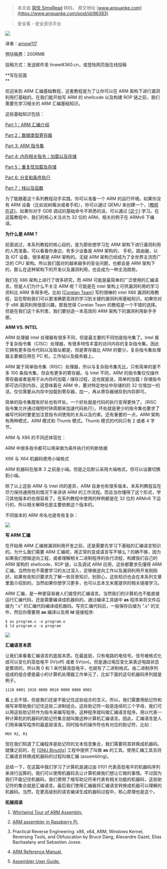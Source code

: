 > 本文由 [简悦 SimpRead](http://ksria.com/simpread/) 转码， 原文地址 [www.anquanke.com](https://www.anquanke.com/post/id/86383)

> 安全客 - 安全资讯平台

![](https://p3.ssl.qhimg.com/t01bdd3e4e75c7311fd.png)

译者：[arnow117](http://bobao.360.cn/member/contribute?uid=941579989)

预估稿费：200RMB

投稿方式：发送邮件至 linwei#360.cn，或登陆网页版在线投稿

**写在前面  
**

欢迎来到 ARM 汇编基础教程，这套教程是为了让你可以在 ARM 架构下进行漏洞利用打基础的。在我们能开始写 ARM 的 shellcode 以及构建 ROP 链之前，我们需要先学习相关的 ARM 汇编基础知识。

这些基础知识包括：

[Part 1：ARM 汇编介绍](https://azeria-labs.com/writing-arm-assembly-part-1/)

[Part 2：数据类型寄存器](https://azeria-labs.com/arm-data-types-and-registers-part-2/)

[Part 3: ARM 指令集](https://azeria-labs.com/arm-instruction-set-part-3/)

[Part 4: 内存相关指令：加载以及存储](https://azeria-labs.com/memory-instructions-load-and-store-part-4/)

[Part 5：重复性加载及存储](https://azeria-labs.com/load-and-store-multiple-part-5/)

[Part 6: 分支和条件执行](https://azeria-labs.com/arm-conditional-execution-and-branching-part-6/)

[Part 7：栈以及函数](https://azeria-labs.com/functions-and-the-stack-part-7/)

为了能跟着这个系列教程动手实践，你可以准备一个 ARM 的运行环境。如果你没有 ARM 设备（比如说树莓派或者手机），你可以通过 QEMU 来创建一个，[[教程在这]](https://azeria-labs.com/emulate-raspberry-pi-with-qemu/)。如果你对于 GDB 调试的基础命令不熟悉的话，可以通过 [[这个]](https://azeria-labs.com/debugging-with-gdb-introduction/) 学习。在这篇教程中，我们的核心关注点为 32 位的 ARM，相关的例子在 ARMv6 下编译。

**为什么是 ARM？**

前面说过，本系列教程的核心目的，是为那些想学习在 ARM 架构下进行漏洞利用的人而准备。可以看看你身边，有多少设备是 ARM 架构的， 手机，路由器，以及 IOT 设备，很多都是 ARM 架构的。无疑 ARM 架构已经成为了全世界主流而广泛的 CPU 架构。所以我们面对的越来越多的安全问题，也都会是 ARM 架构下的，那么在这种架构下的开发以及漏洞利用，也会成为一种主流趋势。

我们在 X86 架构上进行了很多研究，而 ARM 可能是最简单的广泛使用的汇编语言。但是人们为什么不关注 ARM 呢？可能是在 intel 架构上可供漏洞利用的学习资料比 ARM 多得多吧。比如 [[Corelan Team]](https://www.corelan.be/index.php/2009/07/19/exploit-writing-tutorial-part-1-stack-based-overflows/) 写的很棒的 intel X86 漏洞利用教程，旨在帮助我们可以更准确更高效的学习到关键的漏洞利用基础知识。如果你对于 x86 漏洞利用很感兴趣，那我觉得 Corelan Team 的教程是一个不错的选择。但是在我们这个系列里，我们要创造一本高效的 ARM 架构下的漏洞利用新手手册。

**ARM VS. INTEL**

ARM 处理器 Intel 处理器有很多不同，但是最主要的不同怕是指令集了。Intel 属于复杂指令集（CISC）处理器，有很多特性丰富的访问内存的复杂指令集。因此它拥有更多指令代码以及取址都是，但是寄存器比 ARM 的要少。复杂指令集处理器主要被应用在 PC 机，工作站以及服务器上。

ARM 属于简单指令集（RISC）处理器，所以与复杂指令集先比，只有简单的差不多 100 条指令集，但会有更多的寄存器。与 Intel 不同，ARM 的指令集仅仅操作寄存器或者是用于从内存的加载 / 储存过程，这也就是说，简单的加载 / 存储指令即可访问到内存。这意味着在 ARM 中，要对特定地址中存储的的 32 位值加一的话，仅仅需要从内存中加载到寄存器，加一，再从寄存器储存到内存即可。

简单的指令集既有好处也有坏处。一个好处就是代码的执行变得更快了。（RISC 指令集允许通过缩短时钟周期来加速代码执行）。坏处就是更少的指令集也要求了编写代码时要更加注意指令间使用的关系以及约束。还有重要的一点，ARM 架构有两种模式，ARM 模式和 Thumb 模式。Thumb 模式的代码只有 2 或者 4 字节。

ARM 与 X86 的不同还体现在：

ARM 中很多指令都可以用来做为条件执行的判断依据

X86 与 X64 机器码使用小端格式

ARM 机器码在版本 3 之前是小端。但是之后默认采用大端格式，但可以设置切换到小端。

除了以上这些 ARM 与 Intel 间的差异，ARM 自身也有很多版本。本系列教程旨在尽力保持通用性的情况下来讲讲 ARM 的工作流程。而且当你懂得了这个形式，学习其他版本的也很容易了。在系列教程中使用的样例都是在 32 位的 ARMv6 下运行的，所以相关解释也是主要依赖这个版本的。

不同版本的 ARM 命名也是有些复杂：

![](https://p3.ssl.qhimg.com/t01c8b371c998e1a4b0.png)

**写 ARM 汇编**

在开始用 ARM 汇编做漏洞利用开发之前，还是需要先学习下基础的汇编语言知识的。为什么我们需要 ARM 汇编呢，用正常的变成语言写不够么？的确不够，因为如果我们想做逆向工程，或者理解相关二进制程序的执行流程，构建我们自己的 ARM 架构的 shellcode，ROP 链，以及调试 ARM 应用，这些都要求先懂得 ARM 汇编。当然你也不需要学习的太过深入，足够做逆向工作以及漏洞利用开发刚刚好。如果有些知识要求先了解一些背景知识，别担心，这些知识也会在本系列文章里面介绍到的。当然如果你想学习更多，也可以去本文末尾提供的相关链接学习。

ARM 汇编，是一种更容易被人们接受的汇编语言。当然我们的计算机也不能直接运行汇编代码，还是需要编译成机器码的。通过编译工具链中 **as** 程序来将文件后缀为 ".s" 的汇编代码编译成机器码。写完汇编代码后，一般保存后缀为 ".s" 的文件，然后你需要用 **as** 编译以及用 **ld** 链接程序:

```
$ as program.s -o program.o
$ ld program.o -o program
```

![](https://p0.ssl.qhimg.com/t01f9b13c73d8c74949.gif)

**汇编语言本质**

让我们来看看汇编语言的底层本质。在最底层，只有电路的电信号。信号被格式化成可以变化的高低电平 0V(off) 或者 5V(on)。但是通过电压变化来表述电路状态是繁琐的，所以用 0 和 1 来代替高低电平，也就有了二进制格式。由二进制序列组成的组合便是最小的计算机处理器工作单元了，比如下面的这句机器码序列就是例子。

```
1110 0001 1010 0000 0010 0000 0000 0001
```

看上去不错，但是我们还是不能记住这些组合的含义。所以，我们需要用助记符和缩写来帮助我们记住这些二进制组合。这些助记符一般是连续的三个字母，我们可以用这些助记符作为指令来编写程序。这种程序就叫做汇编语言程序。用以代表一种计算机的机器码的助记符集合就叫做这种计算机汇编语言。因此，汇编语言是人们用来编写程序的最底层语言。同时指令的操作符也有对应的助记符，比如：

```
MOV R2, R1
```

现在我们知道了汇编程序是助记符的文本信息集合，我们需要将其转换成机器码。就像之前的，在 [[GNU Binutils]](https://www.gnu.org/software/binutils/) 工程中提供了叫做 **as** 的工具。使用汇编工具去将汇编语言转换成机器码的过程叫做汇编 (assembling)。

总结一下，在这篇中我们学习了计算机是通过由 0101 代表高低电平的机器码序列来进行运算的。我们可以使用机器码去让计算机做我们想让它做的事情。不过因为我们不能记住机器码，我们使用了缩写助记符来代表有相关功能的机器码，这些助记符的集合就是汇编语言。最后我们使用汇编器将汇编语言转换成机器可以理解的机器码。当然，在更高级别的语言编译生成机器码过程中，核心原理也是这个。

 **拓展阅读**

1. [Whirlwind Tour of ARM Assembly.]([https://www.coranac.com/tonc/text/asm.htm](https://www.coranac.com/tonc/text/asm.htm))

2. [ARM assembler in Raspberry Pi.]([http://thinkingeek.com/arm-assembler-raspberry-pi/](http://thinkingeek.com/arm-assembler-raspberry-pi/))

3. Practical Reverse Engineering: x86, x64, ARM, Windows Kernel, Reversing Tools, and Obfuscation by Bruce Dang, Alexandre Gazet, Elias Bachaalany and Sebastien Josse.

4. [ARM Reference Manual.]([http://infocenter.arm.com/help/topic/com.arm.doc.dui0068b/index.html](http://infocenter.arm.com/help/topic/com.arm.doc.dui0068b/index.html))

5. [Assembler User Guide.]([http://www.keil.com/support/man/docs/armasm/default.htm](http://www.keil.com/support/man/docs/armasm/default.htm))